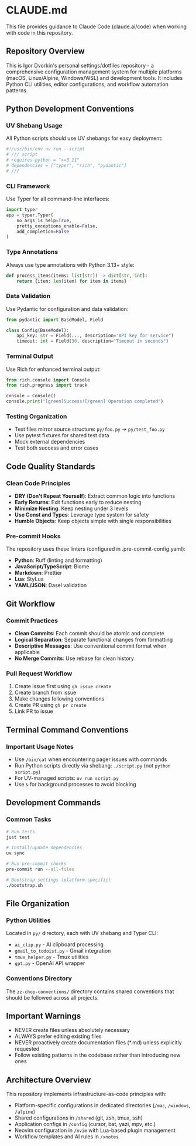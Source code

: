 # CLAUDE.md

This file provides guidance to Claude Code (claude.ai/code) when working with code in this repository.

## Repository Overview
This is Igor Dvorkin's personal settings/dotfiles repository - a comprehensive configuration management system for multiple platforms (macOS, Linux/Alpine, Windows/WSL) and development tools. It includes Python CLI utilities, editor configurations, and workflow automation patterns.

## Python Development Conventions

### UV Shebang Usage
All Python scripts should use UV shebangs for easy deployment:
```python
#!/usr/bin/env uv run --script
# /// script
# requires-python = ">=3.11"
# dependencies = ["typer", "rich", "pydantic"]
# ///
```

### CLI Framework
Use Typer for all command-line interfaces:
```python
import typer
app = typer.Typer(
    no_args_is_help=True,
    pretty_exceptions_enable=False,
    add_completion=False
)
```

### Type Annotations
Always use type annotations with Python 3.13+ style:
```python
def process_items(items: list[str]) -> dict[str, int]:
    return {item: len(item) for item in items}
```

### Data Validation
Use Pydantic for configuration and data validation:
```python
from pydantic import BaseModel, Field

class Config(BaseModel):
    api_key: str = Field(..., description="API key for service")
    timeout: int = Field(30, description="Timeout in seconds")
```

### Terminal Output
Use Rich for enhanced terminal output:
```python
from rich.console import Console
from rich.progress import track

console = Console()
console.print("[green]Success![/green] Operation completed")
```

### Testing Organization
- Test files mirror source structure: `py/foo.py` → `py/test_foo.py`
- Use pytest fixtures for shared test data
- Mock external dependencies
- Test both success and error cases

## Code Quality Standards

### Clean Code Principles
- **DRY (Don't Repeat Yourself)**: Extract common logic into functions
- **Early Returns**: Exit functions early to reduce nesting
- **Minimize Nesting**: Keep nesting under 3 levels
- **Use Const and Types**: Leverage type system for safety
- **Humble Objects**: Keep objects simple with single responsibilities

### Pre-commit Hooks
The repository uses these linters (configured in .pre-commit-config.yaml):
- **Python**: Ruff (linting and formatting)
- **JavaScript/TypeScript**: Biome
- **Markdown**: Prettier
- **Lua**: StyLua
- **YAML/JSON**: Dasel validation

## Git Workflow

### Commit Practices
- **Clean Commits**: Each commit should be atomic and complete
- **Logical Separation**: Separate functional changes from formatting
- **Descriptive Messages**: Use conventional commit format when applicable
- **No Merge Commits**: Use rebase for clean history

### Pull Request Workflow
1. Create issue first using `gh issue create`
2. Create branch from issue
3. Make changes following conventions
4. Create PR using `gh pr create`
5. Link PR to issue

## Terminal Command Conventions

### Important Usage Notes
- Use `/bin/cat` when encountering pager issues with commands
- Run Python scripts directly via shebang: `./script.py` (not `python script.py`)
- For UV-managed scripts: `uv run script.py`
- Use `&` for background processes to avoid blocking

## Development Commands

### Common Tasks
```bash
# Run tests
just test

# Install/update dependencies
uv sync

# Run pre-commit checks
pre-commit run --all-files

# Bootstrap settings (platform-specific)
./bootstrap.sh
```

## File Organization

### Python Utilities
Located in `py/` directory, each with UV shebang and Typer CLI:
- `ai_clip.py` - AI clipboard processing
- `gmail_to_todoist.py` - Gmail integration
- `tmux_helper.py` - Tmux utilities
- `gpt.py` - OpenAI API wrapper

### Conventions Directory
The `zz-chop-conventions/` directory contains shared conventions that should be followed across all projects.

## Important Warnings
- NEVER create files unless absolutely necessary
- ALWAYS prefer editing existing files
- NEVER proactively create documentation files (*.md) unless explicitly requested
- Follow existing patterns in the codebase rather than introducing new ones

## Architecture Overview
This repository implements infrastructure-as-code principles with:
- Platform-specific configurations in dedicated directories (`/mac`, `/windows`, `/alpine`)
- Shared configurations in `/shared` (git, zsh, tmux, ssh)
- Application configs in `/config` (cursor, bat, yazi, mpv, etc.)
- Neovim configuration in `/nvim` with Lua-based plugin management
- Workflow templates and AI rules in `/xnotes`